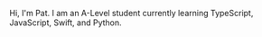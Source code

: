 Hi, I'm Pat. I am an A-Level student currently learning TypeScript, JavaScript, Swift, and Python.

<!---
AhsokaT/AhsokaT is a ✨ special ✨ repository because its `README.md` (this file) appears on your GitHub profile.
You can click the Preview link to take a look at your changes.
--->
